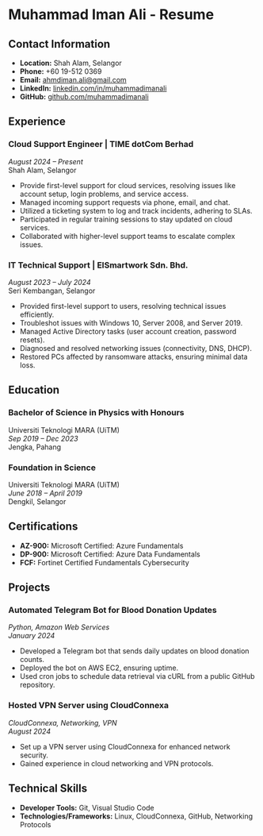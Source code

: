# Muhammad Iman Ali - Resume

## Contact Information
- **Location:** Shah Alam, Selangor
- **Phone:** +60 19-512 0369
- **Email:** ahmdiman.ali@gmail.com
- **LinkedIn:** [linkedin.com/in/muhammadimanali](https://linkedin.com/in/muhammadimanali)
- **GitHub:** [github.com/muhammadimanali](https://github.com/muhammadimanali)

## Experience

### **Cloud Support Engineer** | TIME dotCom Berhad  
*August 2024 – Present*  
Shah Alam, Selangor
- Provide first-level support for cloud services, resolving issues like account setup, login problems, and service access.
- Managed incoming support requests via phone, email, and chat.
- Utilized a ticketing system to log and track incidents, adhering to SLAs.
- Participated in regular training sessions to stay updated on cloud services.
- Collaborated with higher-level support teams to escalate complex issues.

### **IT Technical Support** | EISmartwork Sdn. Bhd.  
*August 2023 – July 2024*  
Seri Kembangan, Selangor
- Provided first-level support to users, resolving technical issues efficiently.
- Troubleshot issues with Windows 10, Server 2008, and Server 2019.
- Managed Active Directory tasks (user account creation, password resets).
- Diagnosed and resolved networking issues (connectivity, DNS, DHCP).
- Restored PCs affected by ransomware attacks, ensuring minimal data loss.

## Education

### **Bachelor of Science in Physics with Honours**  
Universiti Teknologi MARA (UiTM)  
*Sep 2019 – Dec 2023*  
Jengka, Pahang

### **Foundation in Science**  
Universiti Teknologi MARA (UiTM)  
*June 2018 – April 2019*  
Dengkil, Selangor

## Certifications
- **AZ-900:** Microsoft Certified: Azure Fundamentals
- **DP-900:** Microsoft Certified: Azure Data Fundamentals
- **FCF:** Fortinet Certified Fundamentals Cybersecurity

## Projects

### **Automated Telegram Bot for Blood Donation Updates**  
*Python, Amazon Web Services*  
*January 2024*
- Developed a Telegram bot that sends daily updates on blood donation counts.
- Deployed the bot on AWS EC2, ensuring uptime.
- Used cron jobs to schedule data retrieval via cURL from a public GitHub repository.

### **Hosted VPN Server using CloudConnexa**  
*CloudConnexa, Networking, VPN*  
*August 2024*
- Set up a VPN server using CloudConnexa for enhanced network security.
- Gained experience in cloud networking and VPN protocols.

## Technical Skills
- **Developer Tools:** Git, Visual Studio Code
- **Technologies/Frameworks:** Linux, CloudConnexa, GitHub, Networking Protocols
